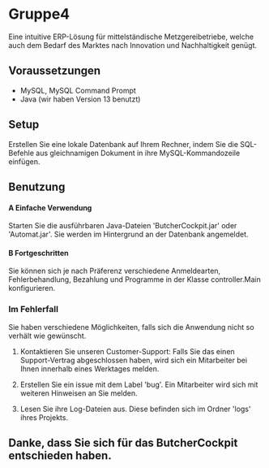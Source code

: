 # Gruppe4
Eine intuitive ERP-Lösung für mittelständische Metzgereibetriebe, welche auch dem Bedarf des Marktes nach Innovation und Nachhaltigkeit genügt.

## Voraussetzungen
- MySQL, MySQL Command Prompt 
- Java (wir haben Version 13 benutzt)

## Setup
Erstellen Sie eine lokale Datenbank auf Ihrem Rechner, indem Sie die SQL-Befehle aus gleichnamigen Dokument in ihre MySQL-Kommandozeile einfügen.

## Benutzung

#### A Einfache Verwendung
Starten Sie die ausführbaren Java-Dateien 'ButcherCockpit.jar' oder 'Automat.jar'.
Sie werden im Hintergrund an der Datenbank angemeldet.

#### B Fortgeschritten
Sie können sich je nach Präferenz verschiedene Anmeldearten, Fehlerbehandlung, Bezahlung und Programme in der Klasse controller.Main konfigurieren.

### Im Fehlerfall
Sie haben verschiedene Möglichkeiten, falls sich die Anwendung nicht so verhält wie gewünscht.

1. Kontaktieren Sie unseren Customer-Support:
Falls Sie das einen Support-Vertrag abgeschlossen haben, wird sich ein Mitarbeiter bei Ihnen innerhalb eines Werktages melden.

2. Erstellen Sie ein issue mit dem Label 'bug'.
Ein Mitarbeiter wird sich mit weiteren Hinweisen an Sie melden.

3. Lesen Sie ihre Log-Dateien aus. Diese befinden sich im Ordner 'logs' ihres Projekts.

## Danke, dass Sie sich für das ButcherCockpit entschieden haben.

